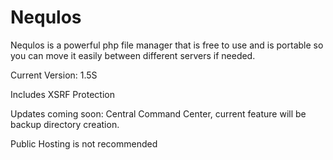 # Nequlos
Nequlos is a powerful php file manager that is free to use and is portable so you can move it easily between different servers if needed.

Current Version: 1.5S

Includes XSRF Protection

Updates coming soon:
Central Command Center, current feature will be backup directory creation.

Public Hosting is not recommended
